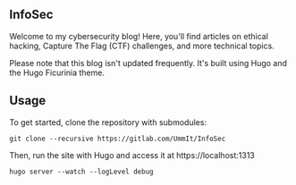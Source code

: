 ## InfoSec

Welcome to my cybersecurity blog! Here, you'll find articles on ethical hacking, Capture The Flag (CTF) challenges, and more technical topics.

Please note that this blog isn't updated frequently. It's built using Hugo and the Hugo Ficurinia theme.

## Usage

To get started, clone the repository with submodules:

```shell
git clone --recursive https://gitlab.com/UmmIt/InfoSec
```

Then, run the site with Hugo and access it at https://localhost:1313

```shell
hugo server --watch --logLevel debug
```
